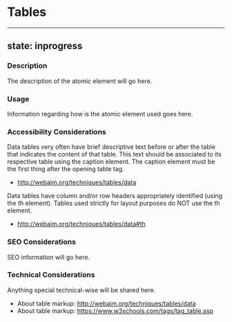 # Tables

---
state: inprogress
---

### Description
The description of the atomic element will go here.

### Usage
Information regarding how is the atomic element used goes here.

### Accessibility Considerations
Data tables very often have brief descriptive text before or after the table that indicates the content of that table. This text should be associated to its respective table using the caption element. The caption element must be the first thing after the opening table tag.
* http://webaim.org/techniques/tables/data

Data tables have column and/or row headers appropriately identified (using the th element).
Tables used strictly for layout purposes do NOT use the th element.
* http://webaim.org/techniques/tables/data#th

### SEO Considerations
SEO information will go here.

### Technical Considerations
Anything special technical-wise will be shared here.
* About table markup: http://webaim.org/techniques/tables/data
* About table markup: https://www.w3schools.com/tags/tag_table.asp
